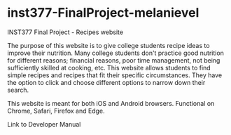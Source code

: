 # inst377-FinalProject-melanievel

INST377 Final Project - Recipes website

The purpose of this website is to give college students recipe ideas to improve their nutrition. Many college students don't practice good nutrition for different reasons; financial reasons, poor time management, not being sufficiently skilled at cooking, etc. This website allows students to find simple recipes and recipes that fit their specific circumstances. They have the option to click and choose different options to narrow down their search. 

This website is meant for both iOS and Android browsers. Functional on Chrome, Safari, Firefox and Edge.

Link to Developer Manual

